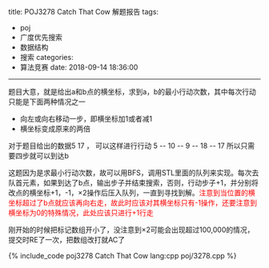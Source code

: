 title: POJ3278 Catch That Cow 解题报告
tags:
  - poj
  - 广度优先搜索
  - 数据结构
  - 搜索
categories:
  - 算法竞赛
date: 2018-09-14 18:36:00
---

题目大意，就是给出a和b点的横坐标，求到a，b的最小行动次数，其中每次行动只能是下面两种情况之一

*   向左或向右移动一步，即横坐标加1或者减1
*   横坐标变成原来的两倍

对于题目给出的数据5 17 ， 可以这样进行行动  5 -- 10 -- 9 -- 18 -- 17  所以只需要四步就可以到达b

这题因为是求最小行动次数，故可以用BFS，调用STL里面的队列来实现。每次去队首元素，如果到达了b点，输出步子并结束搜索，否则，行动步子+1，并分别将改点的横坐标+1，-1，×2操作后压入队列，一直到寻找到解。<span style="color:red;">注意到当位置的横坐标超过了b点就应该再向右走，故此时应该对其横坐标只有-1操作，还要注意到横坐标为0的特殊情况，此处应该只进行+1行走</span>

刚开始的时候把标记数组开小了，没注意到×2可能会出现超过100,000的情况，提交时RE了一次，把数组改打就AC了

{% include_code poj3278 Catch That Cow lang:cpp poj/3278.cpp %}